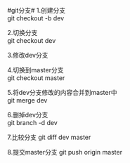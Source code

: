 #git分支#
1.创建分支  
git checkout -b dev  

2.切换分支  
git checkout dev

3.修改dev分支  

4.切换到master分支  
git checkout master

5.将dev分支修改的内容合并到master中  
git merge dev

6.删掉dev分支  
git branch -d dev

7.比较分支
git diff dev master

8.提交master分支
git push origin master

